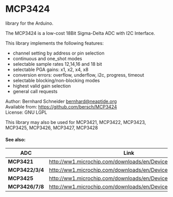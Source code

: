 MCP3424
=======

library for the Arduino.

  The MCP3424 is a low-cost 18Bit Sigma-Delta ADC with I2C Interface.

  This library implements the following features:

   - channel setting by address or pin selection
   - continuous and one_shot modes
   - selectable sample rates 12,14,16 and 18 bit
   - selectable PGA gains: x1, x2, x4, x8
   - conversion errors: overflow, underflow, i2c, progress, timeout
   - selectable blocking/non-blocking modes
   - highest valid gain selection
   - general call requests             


  Author:          Bernhard Schneider <bernhard@neaptide.org><br>
  Available from:  https://github.com/bersch/MCP3424<br>
  License:         GNU LGPL<br>

  
  This library may also be used for MCP3421, MCP3422, MCP3423, MCP3425, MCP3426, MCP3427, MCP3428

  #### See also: 
  
  ADC | Link
  ------------ | -------------
  **MCP3421** | http://ww1.microchip.com/downloads/en/DeviceDoc/22003e.pdf<br>
  **MCP3422/3/4** | http://ww1.microchip.com/downloads/en/DeviceDoc/22088b.pdf<br>
  **MCP3425** | http://ww1.microchip.com/downloads/en/DeviceDoc/22072b.pdf<br>
  **MCP3426/7/8** | http://ww1.microchip.com/downloads/en/DeviceDoc/22226a.pdf<br>
  
